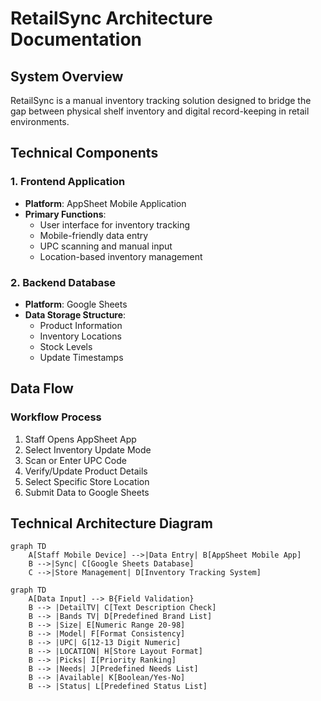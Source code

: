 # RetailSync Architecture Documentation

## System Overview
RetailSync is a manual inventory tracking solution designed to bridge the gap between physical shelf inventory and digital record-keeping in retail environments.

## Technical Components

### 1. Frontend Application
- **Platform**: AppSheet Mobile Application
- **Primary Functions**:
  - User interface for inventory tracking
  - Mobile-friendly data entry
  - UPC scanning and manual input
  - Location-based inventory management

### 2. Backend Database
- **Platform**: Google Sheets
- **Data Storage Structure**:
  - Product Information
  - Inventory Locations
  - Stock Levels
  - Update Timestamps

## Data Flow

### Workflow Process
1. Staff Opens AppSheet App
2. Select Inventory Update Mode
3. Scan or Enter UPC Code
4. Verify/Update Product Details
5. Select Specific Store Location
6. Submit Data to Google Sheets

## Technical Architecture Diagram

```mermaid
graph TD
    A[Staff Mobile Device] -->|Data Entry| B[AppSheet Mobile App]
    B -->|Sync| C[Google Sheets Database]
    C -->|Store Management| D[Inventory Tracking System]
```

```mermaid
graph TD
    A[Data Input] --> B{Field Validation}
    B --> |DetailTV| C[Text Description Check]
    B --> |Bands TV| D[Predefined Brand List]
    B --> |Size| E[Numeric Range 20-98]
    B --> |Model| F[Format Consistency]
    B --> |UPC| G[12-13 Digit Numeric]
    B --> |LOCATION| H[Store Layout Format]
    B --> |Picks| I[Priority Ranking]
    B --> |Needs| J[Predefined Needs List]
    B --> |Available| K[Boolean/Yes-No]
    B --> |Status| L[Predefined Status List]
